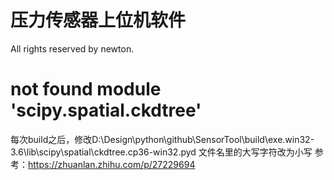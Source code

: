 # 压力传感器上位机软件
All rights reserved by newton.

# not found module 'scipy.spatial.ckdtree'
每次build之后，修改D:\Design\python\github\SensorTool\build\exe.win32-3.6\lib\scipy\spatial\ckdtree.cp36-win32.pyd
文件名里的大写字符改为小写
参考：https://zhuanlan.zhihu.com/p/27229694